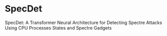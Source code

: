 # SpecDet
SpecDet: A Transformer Neural Architecture for Detecting Spectre Attacks Using CPU Processes States and Spectre Gadgets
